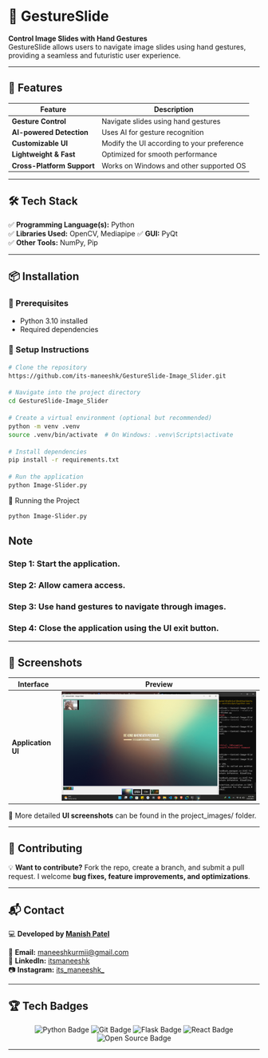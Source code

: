 # 🚀 GestureSlide  

**Control Image Slides with Hand Gestures**  
GestureSlide allows users to navigate image slides using hand gestures, providing a seamless and futuristic user experience.

---

## 📌 Features  

| **Feature**                     | **Description**                                      |
|----------------------------------|------------------------------------------------------|
| **Gesture Control**              | Navigate slides using hand gestures                 |
| **AI-powered Detection**         | Uses AI for gesture recognition                     |
| **Customizable UI**              | Modify the UI according to your preference          |
| **Lightweight & Fast**           | Optimized for smooth performance                    |
| **Cross-Platform Support**       | Works on Windows and other supported OS             |

---

## 🛠 Tech Stack  

✅ **Programming Language(s):** Python  
✅ **Libraries Used:** OpenCV, Mediapipe
✅ **GUI:** PyQt  
✅ **Other Tools:** NumPy, Pip  

---

## 📦 Installation  

### **🔹 Prerequisites**  
- Python 3.10 installed  
- Required dependencies  

### **🔹 Setup Instructions**  
```sh
# Clone the repository
https://github.com/its-maneeshk/GestureSlide-Image_Slider.git

# Navigate into the project directory
cd GestureSlide-Image_Slider

# Create a virtual environment (optional but recommended)
python -m venv .venv
source .venv/bin/activate  # On Windows: .venv\Scripts\activate

# Install dependencies
pip install -r requirements.txt

# Run the application
python Image-Slider.py

```
🚀 Running the Project

```sh
python Image-Slider.py
```
## Note
### Step 1: Start the application.
### Step 2: Allow camera access.
### Step 3: Use hand gestures to navigate through images.
### Step 4: Close the application using the UI exit button.

---

## 📸 Screenshots  
| **Interface** | **Preview** |
|--------------|------------|
| **Application UI** | <img src="project_images/GestureSlide-Image_Slider_DemoImage.png" width="800px"> |

📌 More detailed **UI screenshots** can be found in the project_images/ folder.

---

## 🔗 Contributing  

💡 **Want to contribute?** Fork the repo, create a branch, and submit a pull request. I welcome **bug fixes, feature improvements, and optimizations**.  

---

## 📬 Contact  

💻 **Developed by [Manish Patel](https://github.com/its-maneeshk)**  

📧 **Email:** [maneeshkurmii@gmail.com](mailto:maneeshkurmii@gmail.com)  
🔗 **LinkedIn:** [itsmaneeshk](https://www.linkedin.com/in/itsmaneeshk/)  
📷 **Instagram:** [its_maneeshk_](https://www.instagram.com/its_maneeshk_/)  

---

## 🏆 Tech Badges  

<p align="center">
  <img src="https://img.shields.io/badge/Code-Python-blue?style=flat-square&logo=python" alt="Python Badge">
  <img src="https://img.shields.io/badge/Tool-Git-orange?style=flat-square&logo=git" alt="Git Badge">
  <img src="https://img.shields.io/badge/Framework-Flask-red?style=flat-square&logo=flask" alt="Flask Badge">
  <img src="https://img.shields.io/badge/Frontend-React-blue?style=flat-square&logo=react" alt="React Badge">
  <img src="https://img.shields.io/badge/Project-Open%20Source-brightgreen?style=flat-square" alt="Open Source Badge">
</p>

---
